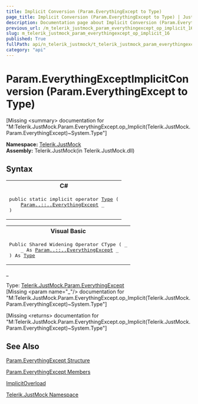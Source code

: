 ```yaml
---
title: Implicit Conversion (Param.EverythingExcept to Type)
page_title: Implicit Conversion (Param.EverythingExcept to Type) | JustMock Documentation
description: Documentation page about Implicit Conversion (Param.EverythingExcept to Type).
previous_url: /m_telerik_justmock_param_everythingexcept_op_implicit_16.html
slug: m_telerik_justmock_param_everythingexcept_op_implicit_16
published: True
fullPath: api/n_telerik_justmock/t_telerik_justmock_param_everythingexcept/operators_t_telerik_justmock_param_everythingexcept/overload_telerik_justmock_param_everythingexcept_op_implicit/m_telerik_justmock_param_everythingexcept_op_implicit_16
category: "api"
---
```


# Param.EverythingExceptImplicitConversion (Param.EverythingExcept to Type)




[Missing &lt;summary&gt; documentation for "M:Telerik.JustMock.Param.EverythingExcept.op_Implicit(Telerik.JustMock.Param.EverythingExcept)~System.Type"]



 **Namespace:**  [Telerik.JustMock](n_telerik_justmock) <br> **Assembly:** Telerik.JustMock(in Telerik.JustMock.dll)
## Syntax


<div id="syntaxCodeBlocks" class="code"><span codeLanguage="CSharp"><table><tr><th>C#</th></tr><tr><td><pre xml:space="preserve"><span class="keyword">public</span> <span class="keyword">static</span> <span class="keyword">implicit operator</span> <a href="https://msdn2.microsoft.com/en-us/library/42892f65" target="_blank">Type</a> (
	<a href="T_Telerik_JustMock_Param_EverythingExcept.html">Param<span class="languageSpecificText"><span class="cs">.</span><span class="vb">.</span><span class="cpp">::</span><span class="nu">.</span><span class="fs">.</span></span>EverythingExcept</a> <span class="parameter">_</span>
)</pre></td></tr></table></span><span codeLanguage="VisualBasicDeclaration"><table><tr><th>Visual Basic</th></tr><tr><td><pre xml:space="preserve"><span class="keyword">Public</span> <span class="keyword">Shared</span> <span class="keyword">Widening</span> <span class="keyword">Operator</span> <span class="identifier">CType</span> ( _
	<span class="parameter">_</span> <span class="keyword">As</span> <a href="T_Telerik_JustMock_Param_EverythingExcept.html">Param<span class="languageSpecificText"><span class="cs">.</span><span class="vb">.</span><span class="cpp">::</span><span class="nu">.</span><span class="fs">.</span></span>EverythingExcept</a> _
) <span class="keyword">As</span> <a href="https://msdn2.microsoft.com/en-us/library/42892f65" target="_blank">Type</a></pre></td></tr></table></span></div>



_<br>


Type: [Telerik.JustMock.Param.EverythingExcept](t_telerik_justmock_param_everythingexcept) <br>
[Missing &lt;param name="_"/&gt; documentation for "M:Telerik.JustMock.Param.EverythingExcept.op_Implicit(Telerik.JustMock.Param.EverythingExcept)~System.Type"]




[Missing &lt;returns&gt; documentation for "M:Telerik.JustMock.Param.EverythingExcept.op_Implicit(Telerik.JustMock.Param.EverythingExcept)~System.Type"]


## See Also



 [Param.EverythingExcept Structure](t_telerik_justmock_param_everythingexcept) 

 [Param.EverythingExcept Members](allmembers_t_telerik_justmock_param_everythingexcept) 

 [ImplicitOverload](overload_telerik_justmock_param_everythingexcept_op_implicit) 

 [Telerik.JustMock Namespace](n_telerik_justmock) 



